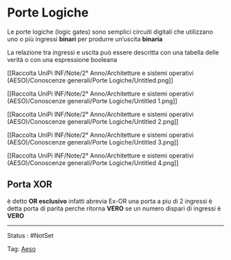 # Porte Logiche

Le porte logiche (logic gates) sono semplici circuiti digitali che utilizzano uno o più ingressi **binari** per produrre un’uscita **binaria**

La relazione tra ingressi e uscita può essere descritta con una tabella delle verità o con una espressione booleana

[[Raccolta UniPi INF/Note/2° Anno/Architetture e sistemi operativi (AESO)/Conoscenze generali/Porte Logiche/Untitled.png]]

[[Raccolta UniPi INF/Note/2° Anno/Architetture e sistemi operativi (AESO)/Conoscenze generali/Porte Logiche/Untitled 1.png]]

[[Raccolta UniPi INF/Note/2° Anno/Architetture e sistemi operativi (AESO)/Conoscenze generali/Porte Logiche/Untitled 2.png]]

[[Raccolta UniPi INF/Note/2° Anno/Architetture e sistemi operativi (AESO)/Conoscenze generali/Porte Logiche/Untitled 3.png]]

[[Raccolta UniPi INF/Note/2° Anno/Architetture e sistemi operativi (AESO)/Conoscenze generali/Porte Logiche/Untitled 4.png]]

## Porta XOR

è detto **OR esclusivo** infatti abrevia Ex-OR una porta a piu di 2 ingressi è detta porta di parita perche ritorna **VERO** se un numero dispari di ingressi è **VERO**

---

Status : #NotSet

Tag: [Aeso](../../Architetture%20e%20sistemi%20operativi%20(AESO)%201e0e264228a748feabc5de07d5a770db.md)
